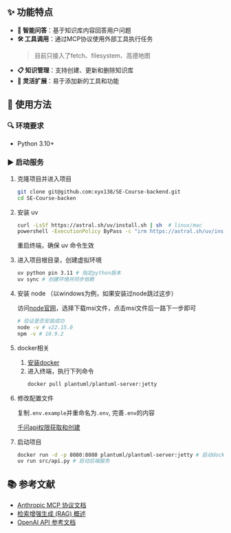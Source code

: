 ## ✨ 功能特点

- **🤔 智能问答**：基于知识库内容回答用户问题
- **🛠️ 工具调用**：通过MCP协议使用外部工具执行任务
    >目前只接入了fetch、filesystem、高德地图
- **📋 知识管理**：支持创建、更新和删除知识库
- **🔄 灵活扩展**：易于添加新的工具和功能

## 🚀 使用方法

### 🔍 环境要求

- Python 3.10+

### ▶️ 启动服务

1. 克隆项目并进入项目

   ```bash
   git clone git@github.com:xyx138/SE-Course-backend.git
   cd SE-Course-backen
   ```

2. 安装 uv

   ```bash
   curl -LsSf https://astral.sh/uv/install.sh | sh  # linux/mac
   powershell -ExecutionPolicy ByPass -c "irm https://astral.sh/uv/install.ps1 | iex"  # windows
   ```

   重启终端，确保 uv 命令生效

3. 进入项目根目录，创建虚拟环境

   ```bash
   uv python pin 3.11 # 指定python版本
   uv sync # 创建环境并同步依赖
   ```

4. 安装 node （以windows为例，如果安装过node跳过这步）

   访问[node官网](https://nodejs.org/en)，选择下载msi文件，点击msi文件后一路下一步即可

   ```bash
   # 验证是否安装成功
   node -v # v22.15.0
   npm -v # 10.9.2
   ```

5. docker相关
   1. [安装docker](https://www.docker.com/)
   2. 进入终端，执行下列命令
      ```bash
      docker pull plantuml/plantuml-server:jetty
      ```


6. 修改配置文件

   复制`.env.example`并重命名为`.env`, 完善`.env`的内容

   [千问api权限获取和创建](https://help.aliyun.com/zh/model-studio/get-api-key?spm=a2c4g.11186623.0.0.374f6401cARvVK)

7. 启动项目

   ```bash
   docker run -d -p 8080:8080 plantuml/plantuml-server:jetty # 启动docker容器
   uv run src/api.py # 启动后端服务
   ```

## 📚 参考文献

- [Anthropic MCP 协议文档](https://docs.anthropic.com/zh-CN/docs/agents-and-tools/mcp)
- [检索增强生成 (RAG) 概述](https://scriv.ai/guides/retrieval-augmented-generation-overview/)
- [OpenAI API 参考文档](https://platform.openai.com/docs/api-reference/responses)

